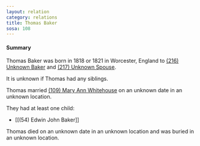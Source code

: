 ```yaml
---
layout: relation
category: relations
title: Thomas Baker
sosa: 108
---
```


#### Summary

Thomas Baker was born in 1818 or 1821 in Worcester, England to [(216) Unknown Baker](/216-unknown-baker/) and [(217) Unknown Spouse](/217-unknown-spouse/).

It is unknown if Thomas had any siblings.

Thomas married [(109) Mary Ann Whitehouse](/109-mary-ann-whitehouse/) on an unknown date in an unknown location.

They had at least one child:

* [[(54) Edwin John Baker]]

Thomas died on an unknown date in an unknown location and was buried in an unknown location.

<br>
